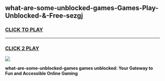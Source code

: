 
## what-are-some-unblocked-games-Games-Play-Unblocked-&-Free-sezgj
<h3>
<a href="https://premium76.site?title=what-are-some-unblocked-games&ref=24A">CLICK TO PLAY</a></h3>
<hr>

<h3>
<a href="https://premium76.site?title=what-are-some-unblocked-games&ref=24A">CLICK 2 PLAY</a>
  
</h3>

<a href="https://premium76.site?title=what-are-some-unblocked-games&ref=24A"><img src="https://clearcache.store/games.png"></a>


**what-are-some-unblocked-games games unblocked: Your Gateway to Fun and Accessible Online Gaming**
